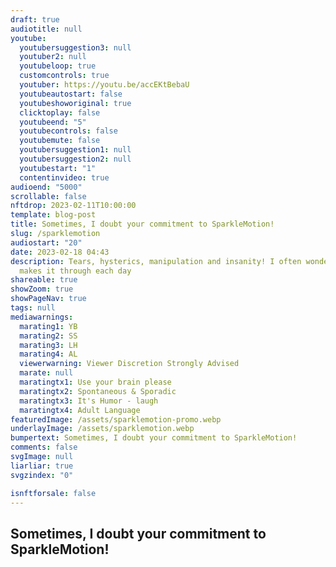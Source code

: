 ```yaml
---
draft: true
audiotitle: null
youtube:
  youtubersuggestion3: null
  youtuber2: null
  youtubeloop: true
  customcontrols: true
  youtuber: https://youtu.be/accEKtBebaU
  youtubeautostart: false
  youtubeshoworiginal: true
  clicktoplay: false
  youtubeend: "5"
  youtubecontrols: false
  youtubemute: false
  youtubersuggestion1: null
  youtubersuggestion2: null
  youtubestart: "1"
  contentinvideo: true
audioend: "5000"
scrollable: false
nftdrop: 2023-02-11T10:00:00
template: blog-post
title: Sometimes, I doubt your commitment to SparkleMotion!
slug: /sparklemotion
audiostart: "20"
date: 2023-02-18 04:43
description: Tears, hysterics, manipulation and insanity! I often wonder how she
  makes it through each day
shareable: true
showZoom: true
showPageNav: true
tags: null
mediawarnings:
  marating1: YB
  marating2: SS
  marating3: LH
  marating4: AL
  viewerwarning: Viewer Discretion Strongly Advised
  marate: null
  maratingtx1: Use your brain please
  maratingtx2: Spontaneous & Sporadic
  maratingtx3: It's Humor - laugh
  maratingtx4: Adult Language
featuredImage: /assets/sparklemotion-promo.webp
underlayImage: /assets/sparklemotion.webp
bumpertext: Sometimes, I doubt your commitment to SparkleMotion!
comments: false
svgImage: null
liarliar: true
svgzindex: "0"

isnftforsale: false
---
```



<!-- https://youtu.be/8EPEkk6qWkg IVANKA/TRUMP -->


<!-- <div class="contentinside lake1" style=""> -->
<!-- <img class="" src="/assets/lakemouth.webp" width="100%" style=" z-index:-1; opacity:0;
animation: kariFilter 6s ease-in-out;
animation-delay: 4s;
animation-iteration-count:infinite;
" /> -->


<!-- <div class="bubble bubble-bottom-left" style="position:absolute; width:; top:30%; left:20vw; display:flex; justify-content:center;backdrop-filter: blur(6px);
animation: bubbleBop 9s ease-in;
animation-delay: 6s;
animation-direction: forwards;
animation-iteration-count:1;
opacity:0;
"><span style="font-size:120%; font-weight:bold;"><span style="font-size:160%; font-weight:bold;"></span></div>


<div class="bubble bubble-bottom-right" style="position:absolute; width:50vw; top:50%; right:20vw; display:block; justify-content:center; font-size:110%;backdrop-filter: blur(6px);
animation: bubbleBop1 10s ease-in;
animation-delay:8s;
animation-direction: forwards;
animation-iteration-count:1;
opacity:0;
"><span style="font-weight:bold;"></span></div>
</div> -->

<style>




</style>



<div class="contentbody" style="text-align:left !important; margin-top:0;">

## Sometimes, I doubt your commitment to SparkleMotion!




</div>